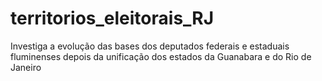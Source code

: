 # territorios_eleitorais_RJ
Investiga a evolução das bases dos deputados federais e estaduais fluminenses depois da unificação dos estados da Guanabara e do Rio de Janeiro

